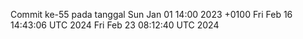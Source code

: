 Commit ke-55 pada tanggal Sun Jan 01 14:00 2023 +0100
Fri Feb 16 14:43:06 UTC 2024
Fri Feb 23 08:12:40 UTC 2024
